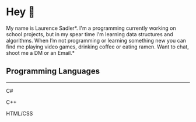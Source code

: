 # Hey 👋

My name is Laurence Sadler*. I'm a programming currently working on school projects, but in my spear time I'm learning data structures and algorithms. When I’m not programming or learning something new you can find me playing video games, drinking coffee or eating ramen. Want to chat, shoot me a DM or an Email.* 

## Programming Languages
---
C#

C++

HTML/CSS

<!--
**SirLorrence/SirLorrence** is a ✨ _special_ ✨ repository because its `README.md` (this file) appears on your GitHub profile.

Here are some ideas to get you started:

- 🔭 I’m currently working on ...
- 🌱 I’m currently learning ...
- 👯 I’m looking to collaborate on ...
- 🤔 I’m looking for help with ...
- 💬 Ask me about ...
- 📫 How to reach me: ...
- 😄 Pronouns: ...
- ⚡ Fun fact: ...
-->
